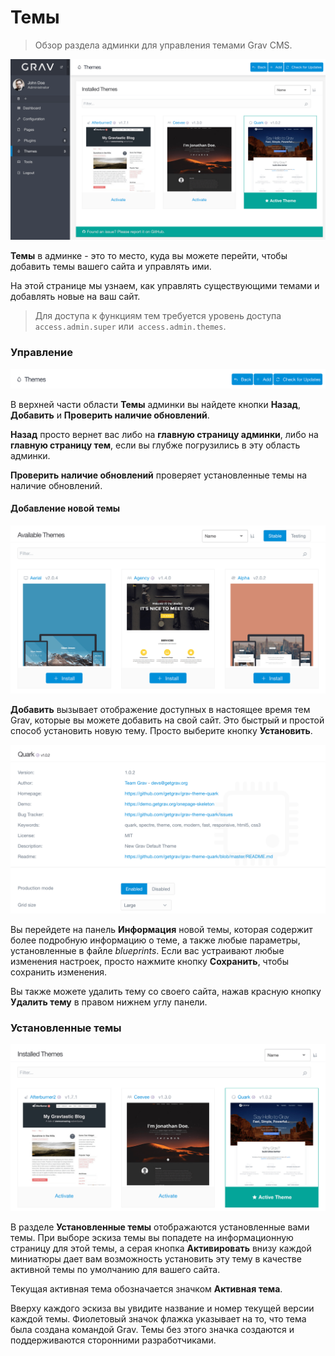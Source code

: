 # Темы

> Обзор раздела админки для управления темами Grav CMS.

![Темы](themes.png)

**Темы** в админке - это то место, куда вы можете перейти, чтобы добавить темы вашего сайта и управлять ими.

На этой странице мы узнаем, как управлять существующими темами и добавлять новые на ваш сайт.

> Для доступа к функциям тем требуется уровень доступа `access.admin.super` или` access.admin.themes`.

### Управление

![Темы](themes1.png)

В верхней части области **Темы** админки вы найдете кнопки <i class="fa fa-reply"></i> **Назад**, <i class="fa fa-plus"></i> **Добавить** и <i class="fa fa-refresh"></i> **Проверить наличие обновлений**.

<i class="fa fa-reply"></i> **Назад** просто вернет вас либо на **главную страницу админки**, либо на **главную страницу тем**, если вы глубже погрузились в эту область админки.

<i class="fa fa-refresh"></i> **Проверить наличие обновлений** проверяет установленные темы на наличие обновлений.

#### Добавление новой темы

![Темы](themes2.png)

<i class="fa fa-plus"></i> **Добавить** вызывает отображение доступных в настоящее время тем Grav, которые вы можете добавить на свой сайт. Это быстрый и простой способ установить новую тему. Просто выберите кнопку <i class="fa fa-plus"></i> **Установить**.

![Темы](themes3.png)

Вы перейдете на панель **Информация** новой темы, которая содержит более подробную информацию о теме, а также любые параметры, установленные в файле *blueprints*. Если вас устраивают любые изменения настроек, просто нажмите кнопку <i class="fa fa-check"></i> **Сохранить**, чтобы сохранить изменения.

Вы также можете удалить тему со своего сайта, нажав красную кнопку <i class="fa fa-fw fa-warning"></i> **Удалить тему** в правом нижнем углу панели.

### Установленные темы

![Темы](themes4.png)

В разделе **Установленные темы** отображаются установленные вами темы. При выборе эскиза темы вы попадете на информационную страницу для этой темы, а серая кнопка **Активировать** внизу каждой миниатюры дает вам возможность установить эту тему в качестве активной темы по умолчанию для вашего сайта.

Текущая активная тема обозначается значком <i class="fa fa-star"></i> **Активная тема**.

Вверху каждого эскиза вы увидите название и номер текущей версии каждой темы. Фиолетовый значок флажка <i class="fa fa-check-circle"></i> указывает на то, что тема была создана командой Grav. Темы без этого значка создаются и поддерживаются сторонними разработчиками.

